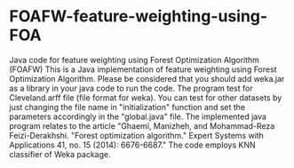 # FOAFW-feature-weighting-using-FOA
Java code for feature weighting using Forest Optimization Algorithm (FOAFW)
This is a Java implementation of feature weighting using Forest Optimization Algorithm.
Please be considered that you should add weka.jar as a library in your java code to run the code.
The program test for Cleveland.arff file (file format for weka). You can test for other datasets by just changing the file name in "initialization" function and set the parameters accordingly in the "global.java" file.
The implemented java program relates to the article "Ghaemi, Manizheh, and Mohammad-Reza Feizi-Derakhshi. "Forest optimization algorithm." Expert Systems with Applications 41, no. 15 (2014): 6676-6687."
The code employs KNN classifier of Weka package. 
